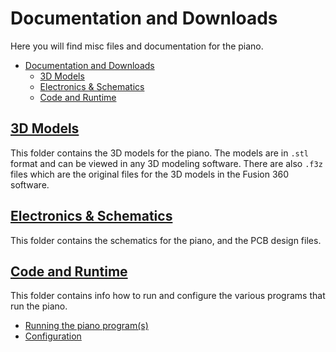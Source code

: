 # Documentation and Downloads
Here you will find misc files and documentation for the piano.

- [Documentation and Downloads](#documentation-and-downloads)
  - [3D Models](#3d-models)
  - [Electronics \& Schematics](#electronics--schematics)
  - [Code and Runtime](#code-and-runtime)


## [3D Models](./3D%20Models/README.md)
This folder contains the 3D models for the piano. The models are in `.stl` format and can be viewed in any 3D modeling software. There are also `.f3z` files which are the original files for the 3D models in the Fusion 360 software.

## [Electronics & Schematics](./Electronics%20and%20Schematics/README.md)
This folder contains the schematics for the piano, and the PCB design files.

## [Code and Runtime](./Code%20and%20Runtime/)
This folder contains info how to run and configure the various programs that run the piano.
* [Running the piano program(s)](./Code%20and%20Runtime/Running.md)
* [Configuration](./Code%20and%20Runtime/Configuration.md)